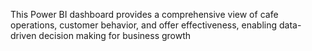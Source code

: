 This Power BI dashboard provides a comprehensive view of cafe operations, customer behavior, and offer effectiveness, enabling data-driven decision making for business growth
